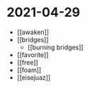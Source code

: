 # 2021-04-29

- [[awaken]]
- [[bridges]]
  - [[burning bridges]]
- [[favorite]]
- [[free]]
- [[foam]]
- [[eisejuaz]]